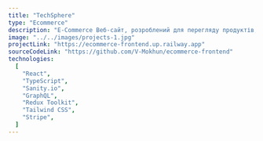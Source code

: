 ```yaml
---
title: "TechSphere"
type: "Ecommerce"
description: "E-Commerce Веб-сайт, розроблений для перегляду продуктів, управління кошиками та здійснення транзакцій. Розроблений за допомогою React.js та на основі Sanity.io як headless CMS, інтегрує GraphQL і використовує Redux Toolkit. Для безпечної обробки платежів інтегровано Stripe. Окрім комерційного функціоналу, платформа має розділ блогу. Веб-сайт є повністю адаптивним, що робить його зручним для користувачів на всіх розмірах екранів."
image: "../../images/projects-1.jpg"
projectLink: "https://ecommerce-frontend.up.railway.app"
sourceCodeLink: "https://github.com/V-Mokhun/ecommerce-frontend"
technologies:
  [
    "React",
    "TypeScript",
    "Sanity.io",
    "GraphQL",
    "Redux Toolkit",
    "Tailwind CSS",
    "Stripe",
  ]
---
```

